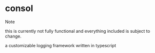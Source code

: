 # consol
> [!NOTE]  
> this is currently not fully functional and everything included is subject to change.

a customizable logging framework written in typescript
